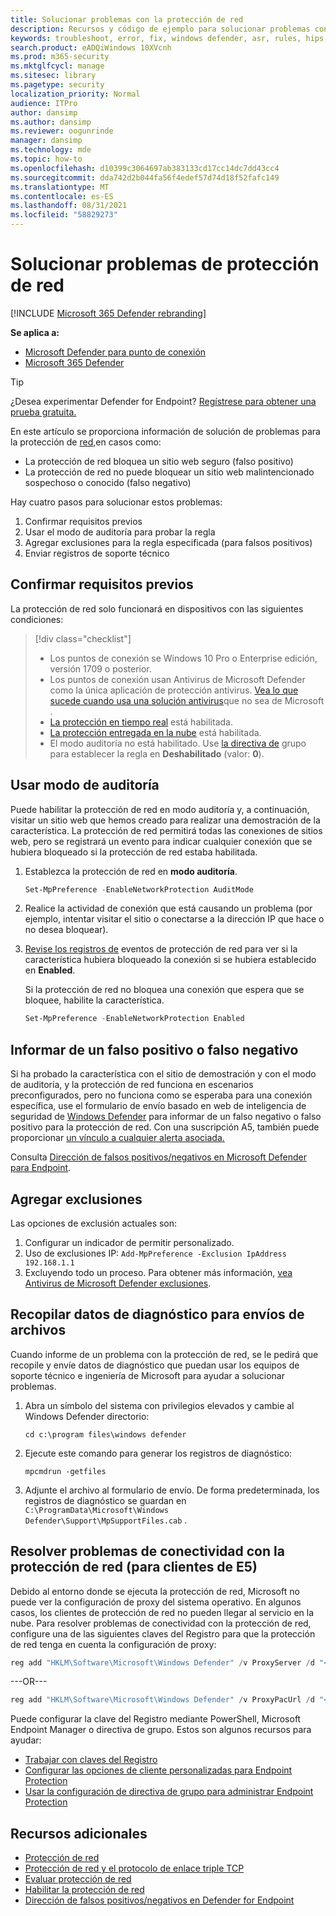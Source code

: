 ```yaml
---
title: Solucionar problemas con la protección de red
description: Recursos y código de ejemplo para solucionar problemas con la protección de red en Microsoft Defender para endpoint.
keywords: troubleshoot, error, fix, windows defender, asr, rules, hips, troubleshoot, audit, exclusion, false positive, broken, blocking, Microsoft Defender for Endpoint
search.product: eADQiWindows 10XVcnh
ms.prod: m365-security
ms.mktglfcycl: manage
ms.sitesec: library
ms.pagetype: security
localization_priority: Normal
audience: ITPro
author: dansimp
ms.author: dansimp
ms.reviewer: oogunrinde
manager: dansimp
ms.technology: mde
ms.topic: how-to
ms.openlocfilehash: d10399c3064697ab383133cd17cc14dc7dd43cc4
ms.sourcegitcommit: dda742d2b044fa56f4edef57d74d18f52fafc149
ms.translationtype: MT
ms.contentlocale: es-ES
ms.lasthandoff: 08/31/2021
ms.locfileid: "58829273"
---
```

# <a name="troubleshoot-network-protection"></a>Solucionar problemas de protección de red

[!INCLUDE [Microsoft 365 Defender rebranding](../../includes/microsoft-defender.md)]

**Se aplica a:**
- [Microsoft Defender para punto de conexión](https://go.microsoft.com/fwlink/p/?linkid=2154037)
- [Microsoft 365 Defender](https://go.microsoft.com/fwlink/?linkid=2118804)

> [!TIP]
> ¿Desea experimentar Defender for Endpoint? [Regístrese para obtener una prueba gratuita.](https://signup.microsoft.com/create-account/signup?products=7f379fee-c4f9-4278-b0a1-e4c8c2fcdf7e&ru=https://aka.ms/MDEp2OpenTrial?ocid=docs-wdatp-pullalerts-abovefoldlink)

En este artículo se proporciona información de solución de problemas para la protección de [red,](network-protection.md)en casos como:

- La protección de red bloquea un sitio web seguro (falso positivo)
- La protección de red no puede bloquear un sitio web malintencionado sospechoso o conocido (falso negativo)

Hay cuatro pasos para solucionar estos problemas:

1. Confirmar requisitos previos
2. Usar el modo de auditoría para probar la regla
3. Agregar exclusiones para la regla especificada (para falsos positivos)
4. Enviar registros de soporte técnico

## <a name="confirm-prerequisites"></a>Confirmar requisitos previos

La protección de red solo funcionará en dispositivos con las siguientes condiciones:

> [!div class="checklist"]
>
> - Los puntos de conexión se Windows 10 Pro o Enterprise edición, versión 1709 o posterior.
> - Los puntos de conexión usan Antivirus de Microsoft Defender como la única aplicación de protección antivirus. [Vea lo que sucede cuando usa una solución antivirus](/windows/security/threat-protection/microsoft-defender-antivirus/microsoft-defender-antivirus-compatibility)que no sea de Microsoft .
> - [La protección en tiempo real](/windows/security/threat-protection/microsoft-defender-antivirus/configure-real-time-protection-microsoft-defender-antivirus) está habilitada.
> - [La protección entregada en la nube](/windows/security/threat-protection/microsoft-defender-antivirus/enable-cloud-protection-microsoft-defender-antivirus) está habilitada.
> - El modo auditoría no está habilitado. Use [la directiva de](enable-network-protection.md#group-policy) grupo para establecer la regla en **Deshabilitado** (valor: **0**).

## <a name="use-audit-mode"></a>Usar modo de auditoría

Puede habilitar la protección de red en modo auditoría y, a continuación, visitar un sitio web que hemos creado para realizar una demostración de la característica. La protección de red permitirá todas las conexiones de sitios web, pero se registrará un evento para indicar cualquier conexión que se hubiera bloqueado si la protección de red estaba habilitada.

1. Establezca la protección de red en **modo auditoría**.

   ```PowerShell
   Set-MpPreference -EnableNetworkProtection AuditMode
   ```

2. Realice la actividad de conexión que está causando un problema (por ejemplo, intentar visitar el sitio o conectarse a la dirección IP que hace o no desea bloquear).

3. [Revise los registros de](network-protection.md#review-network-protection-events-in-windows-event-viewer) eventos de protección de red para ver si la característica hubiera bloqueado la conexión si se hubiera establecido en **Enabled**.

   Si la protección de red no bloquea una conexión que espera que se bloquee, habilite la característica.

   ```PowerShell
   Set-MpPreference -EnableNetworkProtection Enabled
   ```

## <a name="report-a-false-positive-or-false-negative"></a>Informar de un falso positivo o falso negativo

Si ha probado la característica con el sitio de demostración y con el modo de auditoría, y la protección de red funciona en escenarios preconfigurados, pero no funciona como se esperaba para una conexión específica, use el formulario de envío basado en web de inteligencia de seguridad de [Windows Defender](https://www.microsoft.com/wdsi/filesubmission) para informar de un falso negativo o falso positivo para la protección de red. Con una suscripción A5, también puede proporcionar [un vínculo a cualquier alerta asociada.](alerts-queue.md)

Consulta [Dirección de falsos positivos/negativos en Microsoft Defender para Endpoint](defender-endpoint-false-positives-negatives.md).

## <a name="add-exclusions"></a>Agregar exclusiones
Las opciones de exclusión actuales son:

1.  Configurar un indicador de permitir personalizado.
2.  Uso de exclusiones IP: `Add-MpPreference -Exclusion IpAddress 192.168.1.1`
3.  Excluyendo todo un proceso. Para obtener más información, [vea Antivirus de Microsoft Defender exclusiones](configure-exclusions-microsoft-defender-antivirus.md). 


## <a name="collect-diagnostic-data-for-file-submissions"></a>Recopilar datos de diagnóstico para envíos de archivos

Cuando informe de un problema con la protección de red, se le pedirá que recopile y envíe datos de diagnóstico que puedan usar los equipos de soporte técnico e ingeniería de Microsoft para ayudar a solucionar problemas.

1. Abra un símbolo del sistema con privilegios elevados y cambie al Windows Defender directorio:

   ```console
   cd c:\program files\windows defender
   ```

2. Ejecute este comando para generar los registros de diagnóstico:

   ```console
   mpcmdrun -getfiles
   ```

3. Adjunte el archivo al formulario de envío. De forma predeterminada, los registros de diagnóstico se guardan en `C:\ProgramData\Microsoft\Windows Defender\Support\MpSupportFiles.cab` .

## <a name="resolve-connectivity-issues-with-network-protection-for-e5-customers"></a>Resolver problemas de conectividad con la protección de red (para clientes de E5)

Debido al entorno donde se ejecuta la protección de red, Microsoft no puede ver la configuración de proxy del sistema operativo. En algunos casos, los clientes de protección de red no pueden llegar al servicio en la nube. Para resolver problemas de conectividad con la protección de red, configure una de las siguientes claves del Registro para que la protección de red tenga en cuenta la configuración de proxy:

```powershell
reg add "HKLM\Software\Microsoft\Windows Defender" /v ProxyServer /d "<proxy IP address: Port>" /f
```

---OR---

```powershell
reg add "HKLM\Software\Microsoft\Windows Defender" /v ProxyPacUrl /d "<Proxy PAC url>" /f
```

Puede configurar la clave del Registro mediante PowerShell, Microsoft Endpoint Manager o directiva de grupo. Estos son algunos recursos para ayudar:

- [Trabajar con claves del Registro](/powershell/scripting/samples/working-with-registry-keys)
- [Configurar las opciones de cliente personalizadas para Endpoint Protection](/mem/configmgr/protect/deploy-use/endpoint-protection-configure-client)
- [Usar la configuración de directiva de grupo para administrar Endpoint Protection](/mem/configmgr/protect/deploy-use/endpoint-protection-group-policies)

## <a name="see-also"></a>Recursos adicionales

- [Protección de red](network-protection.md)
- [Protección de red y el protocolo de enlace triple TCP](network-protection.md#network-protection-and-the-tcp-three-way-handshake)
- [Evaluar protección de red](evaluate-network-protection.md)
- [Habilitar la protección de red](enable-network-protection.md)
- [Dirección de falsos positivos/negativos en Defender for Endpoint](defender-endpoint-false-positives-negatives.md)
